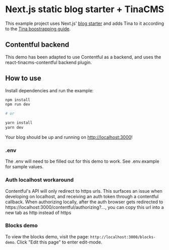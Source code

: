 # Next.js static blog starter + TinaCMS

This example project uses Next.js' [blog starter](https://next-blog-starter.now.sh/) and adds Tina to it according to the [Tina boostrapping guide](http://localhost:3001/guides/nextjs/adding-tina/overview).

## Contentful backend

This demo has been adapted to use Contentful as a backend, and uses the react-tinacms-contentful backend plugin.

## How to use

Install dependencies and run the example:

```bash
npm install
npm run dev

# or

yarn install
yarn dev
```

Your blog should be up and running on [http://localhost:3000](http://localhost:3000)!

### .env

The .env will need to be filled out for this demo to work. See .env.example for sample values.

### Auth localhost workaround

Contentful's API will only redirect to https urls. This surfaces an issue when developing on localhost, and receiving an auth token through a contentful callback.
When authorizing locally, after the auth browser gets redirected to https://localhost:3000/contentful/authorizing?..., you can copy this url into a new tab as http instead of https

### Blocks demo

To view the blocks demo, visit the page: `http://localhost:3000/blocks-demo`.
Click "Edit this page" to enter edit-mode.
